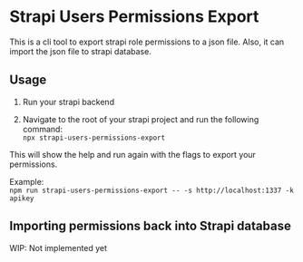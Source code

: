 # Strapi Users Permissions Export

This is a cli tool to export strapi role permissions to a json file.
Also, it can import the json file to strapi database.

## Usage
1. Run your strapi backend

2. Navigate to the root of your strapi project and run the following command:  
  `npx strapi-users-permissions-export`

This will show the help and run again with the flags to export your permissions.

Example:  
`npm run strapi-users-permissions-export -- -s http://localhost:1337 -k apikey`


## Importing permissions back into Strapi database
WIP: Not implemented yet
